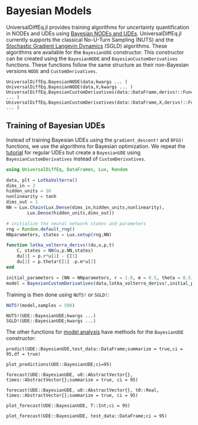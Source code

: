 # Bayesian Models

UniversalDiffEq.jl provides training algorithms for uncertainty quantification in NODEs and UDEs using [Bayesian NODEs and UDEs](https://arxiv.org/abs/2012.07244). UniversalDiffEq.jl currently supports the classical No-U-Turn Sampling (NUTS) and the [Stochastic Gradient Langevin Dynamics](https://www.stats.ox.ac.uk/~teh/research/compstats/WelTeh2011a.pdf) (SGLD) algorithms. These algorithms are available for the `BayesianUDE` constructor. This constructor can be created using the `BayesianNODE` and `BayesianCustomDerivatives` functions. These functions follow the same structure as their non-Bayesian versions `NODE` and `CustomDerivatives`.


```@docs; canonical=false
UniversalDiffEq.BayesianNODE(data;kwargs ... )
UniversalDiffEq.BayesianNODE(data,X;kwargs ... )
UniversalDiffEq.BayesianCustomDerivatives(data::DataFrame,derivs!::Function,initial_parameters;kwargs ... )
UniversalDiffEq.BayesianCustomDerivatives(data::DataFrame,X,derivs!::Function,initial_parameters;kwargs ... )
```

## Training of Bayesian UDEs

Instead of training Bayesian UDEs using the `gradient_descent!` and `BFGS!` functions, we use the algorithms for Bayesian optimization. We repeat the [tutorial](Models.md) for regular UDEs but create a `BayesianUDE` using `BayesianCustomDerivatives` instead of `CustomDerivatives`.

```julia
using UniversalDiffEq, DataFrames, Lux, Random

data, plt = LotkaVolterra()
dims_in = 2
hidden_units = 10
nonlinearity = tanh
dims_out = 1
NN = Lux.Chain(Lux.Dense(dims_in,hidden_units,nonlinearity),
        Lux.Dense(hidden_units,dims_out))

# initialize the neural network states and parameters 
rng = Random.default_rng() 
NNparameters, states = Lux.setup(rng,NN) 

function lotka_volterra_derivs!(du,u,p,t)
    C, states = NN(u,p.NN,states) 
    du[1] = p.r*u[1] - C[1]
    du[2] = p.theta*C[1] -p.m*u[2]
end

initial_parameters = (NN = NNparameters, r = 1.0, m = 0.5, theta = 0.5)
model = BayesianCustomDerivatives(data,lotka_volterra_derivs!,initial_parameters)
```

Training is then done using `NUTS!` or `SGLD!`:
```julia
NUTS!(model,samples = 500)
```

```@docs; canonical=false
NUTS!(UDE::BayesianUDE;kwargs ...)
SGLD!(UDE::BayesianUDE;kwargs ...)
```

The other functions for [model analysis](modelanalysis.md) have methods for the `BayesianUDE` constructor:

```@docs; canonical=false
predict(UDE::BayesianUDE,test_data::DataFrame;summarize = true,ci = 95,df = true)
```

```@docs; canonical=false
plot_predictions(UDE::BayesianUDE;ci=95)
```

```@docs; canonical=false
forecast(UDE::BayesianUDE, u0::AbstractVector{}, times::AbstractVector{};summarize = true, ci = 95)
```

```@docs; canonical=false
forecast(UDE::BayesianUDE, u0::AbstractVector{}, t0::Real, times::AbstractVector{};summarize = true, ci = 95)
```

```@docs; canonical=false
plot_forecast(UDE::BayesianUDE, T::Int;ci = 95)
```

```@docs; canonical=false
plot_forecast(UDE::BayesianUDE, test_data::DataFrame;ci = 95)
```